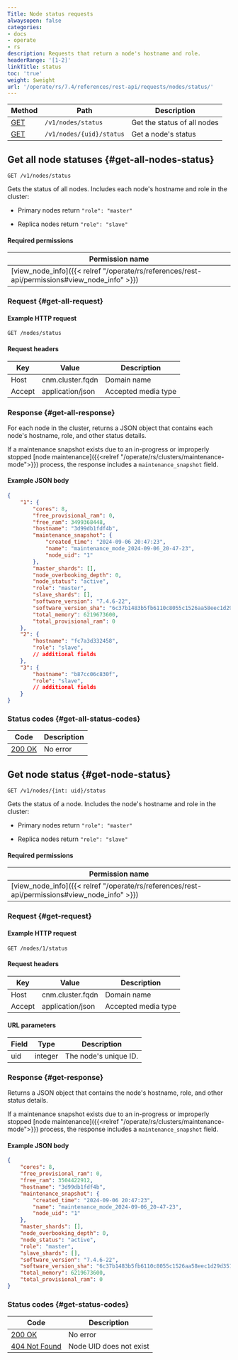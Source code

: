 ```yaml
---
Title: Node status requests
alwaysopen: false
categories:
- docs
- operate
- rs
description: Requests that return a node's hostname and role.
headerRange: '[1-2]'
linkTitle: status
toc: 'true'
weight: $weight
url: '/operate/rs/7.4/references/rest-api/requests/nodes/status/'
---
```


| Method | Path | Description |
|--------|------|-------------|
| [GET](#get-all-nodes-status) | `/v1/nodes/status` | Get the status of all nodes |
| [GET](#get-node-status) | `/v1/nodes/{uid}/status` | Get a node's status |

## Get all node statuses {#get-all-nodes-status}

	GET /v1/nodes/status

Gets the status of all nodes. Includes each node's hostname and role in the cluster:

- Primary nodes return `"role": "master"`

- Replica nodes return `"role": "slave"`

#### Required permissions

| Permission name |
|-----------------|
| [view_node_info]({{< relref "/operate/rs/references/rest-api/permissions#view_node_info" >}}) |

### Request {#get-all-request} 

#### Example HTTP request

	GET /nodes/status

#### Request headers

| Key | Value | Description |
|-----|-------|-------------|
| Host | cnm.cluster.fqdn | Domain name |
| Accept | application/json | Accepted media type |

### Response {#get-all-response} 

For each node in the cluster, returns a JSON object that contains each node's hostname, role, and other status details.

If a maintenance snapshot exists due to an in-progress or improperly stopped [node maintenance]({{<relref "/operate/rs/clusters/maintenance-mode">}}) process, the response includes a `maintenance_snapshot` field.

#### Example JSON body

```json
{
    "1": {
        "cores": 8,
        "free_provisional_ram": 0,
        "free_ram": 3499368448,
        "hostname": "3d99db1fdf4b",
        "maintenance_snapshot": {
            "created_time": "2024-09-06 20:47:23",
            "name": "maintenance_mode_2024-09-06_20-47-23",
            "node_uid": "1"
        },
        "master_shards": [],
        "node_overbooking_depth": 0,
        "node_status": "active",
        "role": "master",
        "slave_shards": [],
        "software_version": "7.4.6-22",
        "software_version_sha": "6c37b1483b5fb6110c8055c1526aa58eec1d29d3519e92310859101419248831",
        "total_memory": 6219673600,
        "total_provisional_ram": 0
    },
    "2": {
        "hostname": "fc7a3d332458",
        "role": "slave",
        // additional fields
    },
    "3": {
        "hostname": "b87cc06c830f",
        "role": "slave",
        // additional fields
    }
}
```

### Status codes {#get-all-status-codes} 

| Code | Description |
|------|-------------|
| [200 OK](http://www.w3.org/Protocols/rfc2616/rfc2616-sec10.html#sec10.2.1) | No error |


## Get node status {#get-node-status}

	GET /v1/nodes/{int: uid}/status

Gets the status of a node. Includes the node's hostname and role in the cluster:

- Primary nodes return `"role": "master"`

- Replica nodes return `"role": "slave"`

#### Required permissions

| Permission name |
|-----------------|
| [view_node_info]({{< relref "/operate/rs/references/rest-api/permissions#view_node_info" >}}) |

### Request {#get-request} 

#### Example HTTP request

	GET /nodes/1/status


#### Request headers

| Key | Value | Description |
|-----|-------|-------------|
| Host | cnm.cluster.fqdn | Domain name |
| Accept | application/json | Accepted media type |


#### URL parameters

| Field | Type | Description |
|-------|------|-------------|
| uid | integer | The node's unique ID. |


### Response {#get-response} 

Returns a JSON object that contains the node's hostname, role, and other status details.

If a maintenance snapshot exists due to an in-progress or improperly stopped [node maintenance]({{<relref "/operate/rs/clusters/maintenance-mode">}}) process, the response includes a `maintenance_snapshot` field.

#### Example JSON body

```json
{
    "cores": 8,
    "free_provisional_ram": 0,
    "free_ram": 3504422912,
    "hostname": "3d99db1fdf4b",
    "maintenance_snapshot": {
        "created_time": "2024-09-06 20:47:23",
        "name": "maintenance_mode_2024-09-06_20-47-23",
        "node_uid": "1"
    },
    "master_shards": [],
    "node_overbooking_depth": 0,
    "node_status": "active",
    "role": "master",
    "slave_shards": [],
    "software_version": "7.4.6-22",
    "software_version_sha": "6c37b1483b5fb6110c8055c1526aa58eec1d29d3519e92310859101419248831",
    "total_memory": 6219673600,
    "total_provisional_ram": 0
}
```

### Status codes {#get-status-codes} 

| Code | Description |
|------|-------------|
| [200 OK](http://www.w3.org/Protocols/rfc2616/rfc2616-sec10.html#sec10.2.1) | No error |
| [404 Not Found](http://www.w3.org/Protocols/rfc2616/rfc2616-sec10.html#sec10.4.5) | Node UID does not exist |
